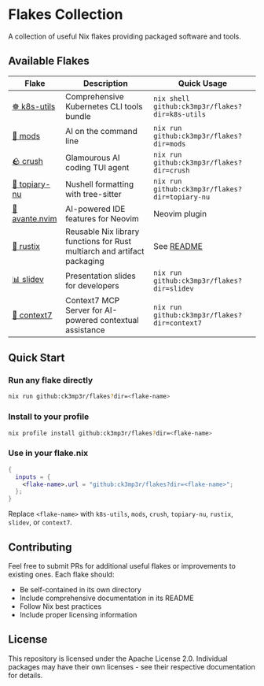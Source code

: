 # Flakes Collection

A collection of useful Nix flakes providing packaged software and tools.

## Available Flakes

| Flake | Description | Quick Usage |
|-------|-------------|-------------|
| [☸️ k8s-utils](./k8s-utils/) | Comprehensive Kubernetes CLI tools bundle | `nix shell github:ck3mp3r/flakes?dir=k8s-utils` |
| [🤖 mods](./mods/) | AI on the command line | `nix run github:ck3mp3r/flakes?dir=mods` |
| [🪨 crush](./crush/) | Glamourous AI coding TUI agent | `nix run github:ck3mp3r/flakes?dir=crush` |
| [🌳 topiary-nu](./topiary-nu/) | Nushell formatting with tree-sitter | `nix run github:ck3mp3r/flakes?dir=topiary-nu` |
| [🧠 avante.nvim](./avante/) | AI-powered IDE features for Neovim | Neovim plugin |
| [🧰 rustix](./rustix/) | Reusable Nix library functions for Rust multiarch and artifact packaging | See [README](./rustix/README.md) |
| [📊 slidev](./slidev/) | Presentation slides for developers | `nix run github:ck3mp3r/flakes?dir=slidev` |
| [🤖 context7](./context7/) | Context7 MCP Server for AI-powered contextual assistance | `nix run github:ck3mp3r/flakes?dir=context7` |

## Quick Start

### Run any flake directly
```bash
nix run github:ck3mp3r/flakes?dir=<flake-name>
```

### Install to your profile
```bash
nix profile install github:ck3mp3r/flakes?dir=<flake-name>
```

### Use in your flake.nix
```nix
{
  inputs = {
    <flake-name>.url = "github:ck3mp3r/flakes?dir=<flake-name>";
  };
}
```

Replace `<flake-name>` with `k8s-utils`, `mods`, `crush`, `topiary-nu`, `rustix`, `slidev`, or `context7`.

## Contributing

Feel free to submit PRs for additional useful flakes or improvements to existing ones. Each flake should:

- Be self-contained in its own directory
- Include comprehensive documentation in its README
- Follow Nix best practices
- Include proper licensing information

## License

This repository is licensed under the Apache License 2.0. Individual packages may have their own licenses - see their respective documentation for details.
